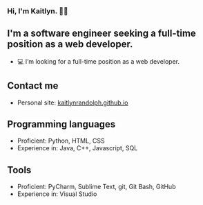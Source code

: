 ### Hi, I'm Kaitlyn. 👩‍💻

## I'm a software engineer seeking a full-time position as a web developer.
- 💻 I’m looking for a full-time position as a web developer.

## Contact me
- Personal site: [kaitlynrandolph.github.io](kaitlynrandolph.github.io)

## Programming languages
- Proficient: Python, HTML, CSS
- Experience in: Java, C++, Javascript, SQL

## Tools
- Proficient: PyCharm, Sublime Text, git, Git Bash, GitHub
- Experience in: Visual Studio
